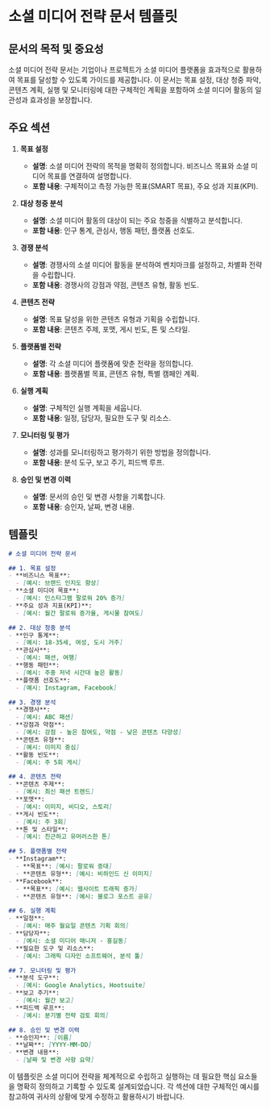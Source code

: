 # 소셜 미디어 전략 문서 템플릿

## 문서의 목적 및 중요성
소셜 미디어 전략 문서는 기업이나 프로젝트가 소셜 미디어 플랫폼을 효과적으로 활용하여 목표를 달성할 수 있도록 가이드를 제공합니다. 이 문서는 목표 설정, 대상 청중 파악, 콘텐츠 계획, 실행 및 모니터링에 대한 구체적인 계획을 포함하여 소셜 미디어 활동의 일관성과 효과성을 보장합니다.

## 주요 섹션

1. **목표 설정**
   - **설명**: 소셜 미디어 전략의 목적을 명확히 정의합니다. 비즈니스 목표와 소셜 미디어 목표를 연결하여 설명합니다.
   - **포함 내용**: 구체적이고 측정 가능한 목표(SMART 목표), 주요 성과 지표(KPI).

2. **대상 청중 분석**
   - **설명**: 소셜 미디어 활동의 대상이 되는 주요 청중을 식별하고 분석합니다.
   - **포함 내용**: 인구 통계, 관심사, 행동 패턴, 플랫폼 선호도.

3. **경쟁 분석**
   - **설명**: 경쟁사의 소셜 미디어 활동을 분석하여 벤치마크를 설정하고, 차별화 전략을 수립합니다.
   - **포함 내용**: 경쟁사의 강점과 약점, 콘텐츠 유형, 활동 빈도.

4. **콘텐츠 전략**
   - **설명**: 목표 달성을 위한 콘텐츠 유형과 기획을 수립합니다.
   - **포함 내용**: 콘텐츠 주제, 포맷, 게시 빈도, 톤 및 스타일.

5. **플랫폼별 전략**
   - **설명**: 각 소셜 미디어 플랫폼에 맞춘 전략을 정의합니다.
   - **포함 내용**: 플랫폼별 목표, 콘텐츠 유형, 특별 캠페인 계획.

6. **실행 계획**
   - **설명**: 구체적인 실행 계획을 세웁니다.
   - **포함 내용**: 일정, 담당자, 필요한 도구 및 리소스.

7. **모니터링 및 평가**
   - **설명**: 성과를 모니터링하고 평가하기 위한 방법을 정의합니다.
   - **포함 내용**: 분석 도구, 보고 주기, 피드백 루프.

8. **승인 및 변경 이력**
   - **설명**: 문서의 승인 및 변경 사항을 기록합니다.
   - **포함 내용**: 승인자, 날짜, 변경 내용.

## 템플릿

```markdown
# 소셜 미디어 전략 문서

## 1. 목표 설정
- **비즈니스 목표**:
  - [예시: 브랜드 인지도 향상]
- **소셜 미디어 목표**:
  - [예시: 인스타그램 팔로워 20% 증가]
- **주요 성과 지표(KPI)**:
  - [예시: 월간 팔로워 증가율, 게시물 참여도]

## 2. 대상 청중 분석
- **인구 통계**:
  - [예시: 18-35세, 여성, 도시 거주]
- **관심사**:
  - [예시: 패션, 여행]
- **행동 패턴**:
  - [예시: 주중 저녁 시간대 높은 활동]
- **플랫폼 선호도**:
  - [예시: Instagram, Facebook]

## 3. 경쟁 분석
- **경쟁사**:
  - [예시: ABC 패션]
- **강점과 약점**:
  - [예시: 강점 - 높은 참여도, 약점 - 낮은 콘텐츠 다양성]
- **콘텐츠 유형**:
  - [예시: 이미지 중심]
- **활동 빈도**:
  - [예시: 주 5회 게시]

## 4. 콘텐츠 전략
- **콘텐츠 주제**:
  - [예시: 최신 패션 트렌드]
- **포맷**:
  - [예시: 이미지, 비디오, 스토리]
- **게시 빈도**:
  - [예시: 주 3회]
- **톤 및 스타일**:
  - [예시: 친근하고 유머러스한 톤]

## 5. 플랫폼별 전략
- **Instagram**:
  - **목표**: [예시: 팔로워 증대]
  - **콘텐츠 유형**: [예시: 비하인드 신 이미지]
- **Facebook**:
  - **목표**: [예시: 웹사이트 트래픽 증가]
  - **콘텐츠 유형**: [예시: 블로그 포스트 공유]

## 6. 실행 계획
- **일정**:
  - [예시: 매주 월요일 콘텐츠 기획 회의]
- **담당자**:
  - [예시: 소셜 미디어 매니저 - 홍길동]
- **필요한 도구 및 리소스**:
  - [예시: 그래픽 디자인 소프트웨어, 분석 툴]

## 7. 모니터링 및 평가
- **분석 도구**:
  - [예시: Google Analytics, Hootsuite]
- **보고 주기**:
  - [예시: 월간 보고]
- **피드백 루프**:
  - [예시: 분기별 전략 검토 회의]

## 8. 승인 및 변경 이력
- **승인자**: [이름]
- **날짜**: [YYYY-MM-DD]
- **변경 내용**: 
  - [날짜 및 변경 사항 요약]
```

이 템플릿은 소셜 미디어 전략을 체계적으로 수립하고 실행하는 데 필요한 핵심 요소들을 명확히 정의하고 기록할 수 있도록 설계되었습니다. 각 섹션에 대한 구체적인 예시를 참고하여 귀사의 상황에 맞게 수정하고 활용하시기 바랍니다.